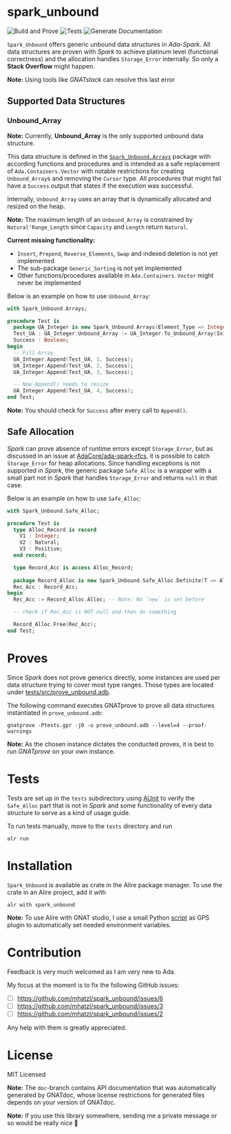 # spark_unbound

![Build and Prove](https://github.com/mhatzl/spark_unbound/actions/workflows/build_prove.yml/badge.svg?branch=main)
![Tests](https://github.com/mhatzl/spark_unbound/actions/workflows/run_tests.yml/badge.svg?branch=main)
![Generate Documentation](https://github.com/mhatzl/spark_unbound/actions/workflows/generate_doc.yml/badge.svg?branch=main)

`Spark_Unbound` offers generic unbound data structures in *Ada-Spark*.
All data structures are proven with *Spark* to achieve platinum level (functional correctness) and the allocation handles `Storage_Error` internally.
So only a **Stack Overflow** might happen.

**Note:** Using tools like *GNATstack* can resolve this last error

## Supported Data Structures
### Unbound_Array

**Note:** Currently, **Unbound_Array** is the only supported unbound data structure.

This data structure is defined in the [`Spark_Unbound.Arrays`](/src/spark_unbound-arrays.ads) package with according functions and procedures and is intended as a safe replacement of `Ada.Containers.Vector`
with notable restrictions for creating `Unbound_Array`s and removing the `Cursor` type.
All procedures that might fail have a `Success` output that states if the execution was successful.

Internally, `Unbound_Array` uses an array that is dynamically allocated and resized on the heap.

**Note:** The maximum length of an `Unbound_Array` is constrained by `Natural'Range_Length` since `Capacity` and `Length` return `Natural`.

**Current missing functionality:**

- `Insert`, `Prepend`, `Reverse_Elements`, `Swap` and indexed deletion is not yet implemented
- The sub-package `Generic_Sorting` is not yet implemented
- Other functions/procedures available in `Ada.Containers.Vector` might never be implemented

Below is an example on how to use `Unbound_Array`:

~~~Ada
with Spark_Unbound.Arrays;

procedure Test is
  package UA_Integer is new Spark_Unbound.Arrays(Element_Type => Integer, Index_Type => Positive);
  Test_UA : UA_Integer.Unbound_Array := UA_Integer.To_Unbound_Array(Initial_Capacity => 3);
  Success : Boolean;
begin
  -- Fill Array
  UA_Integer.Append(Test_UA, 1, Success);
  UA_Integer.Append(Test_UA, 2, Success);
  UA_Integer.Append(Test_UA, 3, Success);

  -- Now Append() needs to resize
  UA_Integer.Append(Test_UA, 4, Success);
end Test;
~~~

**Note:** You should check for `Success` after every call to `Append()`.

## Safe Allocation

*Spark* can prove absence of runtime errors except `Storage_Error`, but as discussed in an issue at [AdaCore/ada-spark-rfcs](https://github.com/AdaCore/ada-spark-rfcs/issues/78),
it is possible to catch `Storage_Error` for heap allocations. 
Since handling exceptions is not supported in *Spark*, the generic package `Safe_Alloc` is a wrapper with a small part not in *Spark*
that handles `Storage_Error` and returns `null` in that case.

Below is an example on how to use `Safe_Alloc`:

~~~Ada
with Spark_Unbound.Safe_Alloc;

procedure Test is
  type Alloc_Record is record
    V1 : Integer;
    V2 : Natural;
    V3 : Positive;
  end record;

  type Record_Acc is access Alloc_Record;
          
  package Record_Alloc is new Spark_Unbound.Safe_Alloc.Definite(T => Alloc_Record, T_Acc => Record_Acc);
  Rec_Acc : Record_Acc;
begin
  Rec_Acc := Record_Alloc.Alloc; -- Note: No `new` is set before 

  -- check if Rec_Acc is NOT null and then do something

  Record_Alloc.Free(Rec_Acc);
end Test;
~~~

# Proves

Since *Spark* does not prove generics directly, some instances are used per data structure trying to cover most type ranges.
Those types are located under [tests/src/prove_unbound.adb]().

The following command executes GNATprove to prove all data structures instantiated in `prove_unbound.adb`:

~~~
gnatprove -Ptests.gpr -j0 -u prove_unbound.adb --level=4 --proof-warnings
~~~

**Note:** As the chosen instance dictates the conducted proves, it is best to run *GNATprove* on your own instance.


# Tests

Tests are set up in the `tests` subdirectory using [AUnit](https://github.com/AdaCore/aunit) to verify the `Safe_Alloc` part that is not in *Spark*
and some functionality of every data structure to serve as a kind of usage guide.

To run tests manually, move to the `tests` directory and run 

~~~
alr run
~~~

# Installation

`Spark_Unbound` is available as crate in the Alire package manager.
To use the crate in an Alire project, add it with

~~~
alr with spark_unbound
~~~

**Note:** To use Alire with GNAT studio, I use a small Python [script](https://github.com/mhatzl/gps_alire) as GPS plugin to automatically set needed environment variables. 

# Contribution

Feedback is very much welcomed as I am very new to Ada.

My focus at the moment is to fix the following GitHub issues:

- [ ] https://github.com/mhatzl/spark_unbound/issues/6
- [ ] https://github.com/mhatzl/spark_unbound/issues/3
- [ ] https://github.com/mhatzl/spark_unbound/issues/2

Any help with them is greatly appreciated.

# License

MIT Licensed

**Note:** The `doc`-branch contains API documentation that was automatically generated by GNATdoc, whose license restrictions for generated files depends on your version of GNATdoc.

**Note:** If you use this library somewhere, sending me a private message or so would be really nice 🙂
